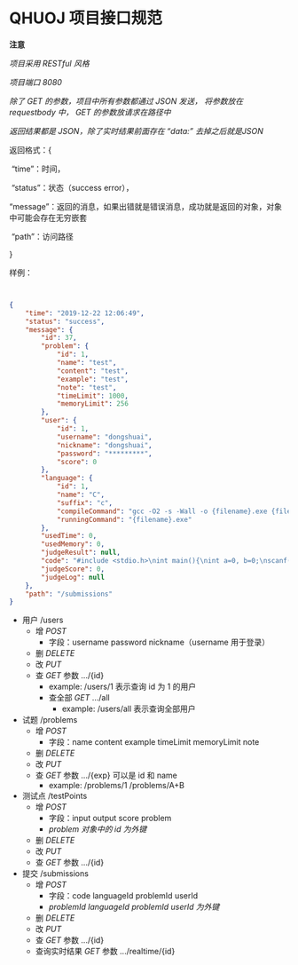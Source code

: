 # QHUOJ 项目接口规范

**注意**

*项目采用 RESTful 风格*

*项目端口 8080*

*除了 GET 的参数，项目中所有参数都通过 JSON 发送， 将参数放在 requestbody 中， GET 的参数放请求在路径中*

*返回结果都是 JSON，除了实时结果前面存在 “data:” 去掉之后就是JSON*

返回格式：{

​	“time”：时间，

​	“status”：状态（success error），

​	“message”：返回的消息，如果出错就是错误消息，成功就是返回的对象，对象中可能会存在无穷嵌套

​	“path”：访问路径

}

样例：
```json


{
​    "time": "2019-12-22 12:06:49",
​    "status": "success",
​    "message": {
​        "id": 37,
​        "problem": {
​            "id": 1,
​            "name": "test",
​            "content": "test",
​            "example": "test",
​            "note": "test",
​            "timeLimit": 1000,
​            "memoryLimit": 256
​        },
​        "user": {
​            "id": 1,
​            "username": "dongshuai",
​            "nickname": "dongshuai",
​            "password": "*********",
​            "score": 0
​        },
​        "language": {
​            "id": 1,
​            "name": "C",
​            "suffix": "c",
​            "compileCommand": "gcc -O2 -s -Wall -o {filename}.exe {filename}.c -lm",
​            "runningCommand": "{filename}.exe"
​        },
​        "usedTime": 0,
​        "usedMemory": 0,
​        "judgeResult": null,
​        "code": "#include <stdio.h>\nint main(){\nint a=0, b=0;\nscanf(\"%d %d\", &a, &b);\nprintf(\"%d\", a+b);\nreturn 0;\n}",
​        "judgeScore": 0,
​        "judgeLog": null
​    },
​    "path": "/submissions"
}
```
- 用户 /users
  - 增 *POST* 
    - 字段：username password nickname（username 用于登录）
  - 删 *DELETE*
  - 改 *PUT*
  - 查 *GET*  参数 .../{id}
    - example: /users/1 表示查询 id 为 1 的用户
    - 查全部 *GET*  .../all  
      - example: /users/all 表示查询全部用户
- 试题 /problems
  - 增 *POST* 
    - 字段：name content example timeLimit memoryLimit note
  - 删 *DELETE*
  - 改 *PUT*
  - 查 *GET*  参数 .../{exp} 可以是 id 和 name
    - example: /problems/1 /problems/A+B
- 测试点 /testPoints
  - 增 *POST* 
    - 字段：input output score problem 
    - *problem 对象中的 id 为外键*
  - 删 *DELETE*
  - 改 *PUT*
  - 查 *GET*  参数 .../{id} 
- 提交 /submissions
  - 增 *POST* 
    - 字段：code languageId problemId userId
    - *problemId languageId problemId userId 为外键*
  - 删 *DELETE* 
  - 改 *PUT*
  - 查 *GET*  参数 .../{id}
  - 查询实时结果 *GET* 参数 .../realtime/{id} 